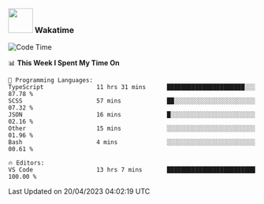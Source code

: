 ### <img src="https://media.giphy.com/media/VgCDAzcKvsR6OM0uWg/giphy.gif" width="50"> Wakatime

  <!--START_SECTION:waka-->
![Code Time](http://img.shields.io/badge/Code%20Time-1%2C377%20hrs%2025%20mins-blue)

📊 **This Week I Spent My Time On** 

```text
💬 Programming Languages: 
TypeScript               11 hrs 31 mins      ██████████████████████░░░   87.78 % 
SCSS                     57 mins             ██░░░░░░░░░░░░░░░░░░░░░░░   07.32 % 
JSON                     16 mins             █░░░░░░░░░░░░░░░░░░░░░░░░   02.16 % 
Other                    15 mins             ░░░░░░░░░░░░░░░░░░░░░░░░░   01.96 % 
Bash                     4 mins              ░░░░░░░░░░░░░░░░░░░░░░░░░   00.61 % 

🔥 Editors: 
VS Code                  13 hrs 7 mins       █████████████████████████   100.00 % 
```


 Last Updated on 20/04/2023 04:02:19 UTC
<!--END_SECTION:waka-->
